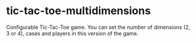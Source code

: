 # tic-tac-toe-multidimensions
Configurable Tic-Tac-Toe game. You can set the number of dimensions (2, 3 or 4), cases and players in this version of the game.
